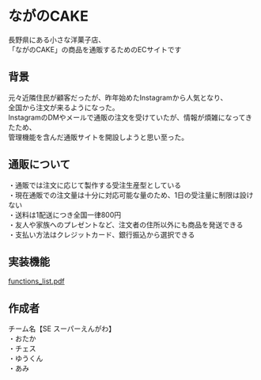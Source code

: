 # ながのCAKE
  長野県にある小さな洋菓子店、<br />
  「ながのCAKE」の商品を通販するためのECサイトです

## 背景
  元々近隣住民が顧客だったが、昨年始めたInstagramから人気となり、<br />
  全国から注文が来るようになった。<br />
  InstagramのDMやメールで通販の注文を受けていたが、情報が煩雑になってきたため、<br />
  管理機能を含んだ通販サイトを開設しようと思い至った。

## 通販について
  ・通販では注文に応じて製作する受注生産型としている<br />
  ・現在通販での注文量は十分に対応可能な量のため、1日の受注量に制限は設けない<br />
  ・送料は1配送につき全国一律800円<br />
  ・友人や家族へのプレゼントなど、注文者の住所以外にも商品を発送できる<br />
  ・支払い方法はクレジットカード、銀行振込から選択できる<br />

## 実装機能
  [functions_list.pdf](https://github.com/SE-super-engawa/nagano/files/5792515/functions_list.pdf)


## 作成者
  チーム名【SE スーパーえんがわ】<br />
  ・おたか<br />
  ・チェス<br />
  ・ゆうくん<br />
  ・あみ